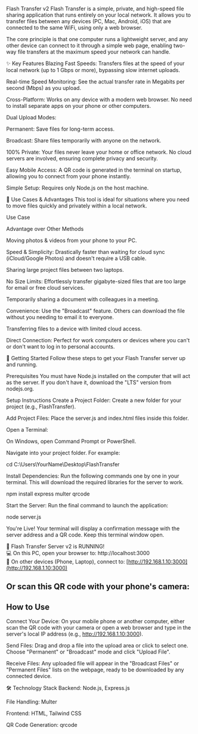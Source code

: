 Flash Transfer v2
Flash Transfer is a simple, private, and high-speed file sharing application that runs entirely on your local network. It allows you to transfer files between any devices (PC, Mac, Android, iOS) that are connected to the same WiFi, using only a web browser.

The core principle is that one computer runs a lightweight server, and any other device can connect to it through a simple web page, enabling two-way file transfers at the maximum speed your network can handle.

✨ Key Features
Blazing Fast Speeds: Transfers files at the speed of your local network (up to 1 Gbps or more), bypassing slow internet uploads.

Real-time Speed Monitoring: See the actual transfer rate in Megabits per second (Mbps) as you upload.

Cross-Platform: Works on any device with a modern web browser. No need to install separate apps on your phone or other computers.

Dual Upload Modes:

Permanent: Save files for long-term access.

Broadcast: Share files temporarily with anyone on the network.

100% Private: Your files never leave your home or office network. No cloud servers are involved, ensuring complete privacy and security.

Easy Mobile Access: A QR code is generated in the terminal on startup, allowing you to connect from your phone instantly.

Simple Setup: Requires only Node.js on the host machine.

🎯 Use Cases & Advantages
This tool is ideal for situations where you need to move files quickly and privately within a local network.

Use Case

Advantage over Other Methods

Moving photos & videos from your phone to your PC.

Speed & Simplicity: Drastically faster than waiting for cloud sync (iCloud/Google Photos) and doesn't require a USB cable.

Sharing large project files between two laptops.

No Size Limits: Effortlessly transfer gigabyte-sized files that are too large for email or free cloud services.

Temporarily sharing a document with colleagues in a meeting.

Convenience: Use the "Broadcast" feature. Others can download the file without you needing to email it to everyone.

Transferring files to a device with limited cloud access.

Direct Connection: Perfect for work computers or devices where you can't or don't want to log in to personal accounts.

🚀 Getting Started
Follow these steps to get your Flash Transfer server up and running.

Prerequisites
You must have Node.js installed on the computer that will act as the server. If you don't have it, download the "LTS" version from nodejs.org.

Setup Instructions
Create a Project Folder: Create a new folder for your project (e.g., FlashTransfer).

Add Project Files: Place the server.js and index.html files inside this folder.

Open a Terminal:

On Windows, open Command Prompt or PowerShell.

Navigate into your project folder. For example:

cd C:\Users\YourName\Desktop\FlashTransfer

Install Dependencies: Run the following commands one by one in your terminal. This will download the required libraries for the server to work.

npm install express multer qrcode

Start the Server: Run the final command to launch the application:

node server.js

You're Live! Your terminal will display a confirmation message with the server address and a QR code. Keep this terminal window open.

🚀 Flash Transfer Server v2 is RUNNING! <br>
💻 On this PC, open your browser to: http://localhost:3000 <br>
📱 On other devices (Phone, Laptop), connect to: [http://192.168.1.10:3000](http://192.168.1.10:3000) <br>

Or scan this QR code with your phone's camera:
<QR code appears here>
-------------
How to Use
-------------
Connect Your Device: On your mobile phone or another computer, either scan the QR code with your camera or open a web browser and type in the server's local IP address (e.g., http://192.168.1.10:3000).

Send Files: Drag and drop a file into the upload area or click to select one. Choose "Permanent" or "Broadcast" mode and click "Upload File".

Receive Files: Any uploaded file will appear in the "Broadcast Files" or "Permanent Files" lists on the webpage, ready to be downloaded by any connected device.

🛠️ Technology Stack
Backend: Node.js, Express.js

File Handling: Multer

Frontend: HTML, Tailwind CSS

QR Code Generation: qrcode
